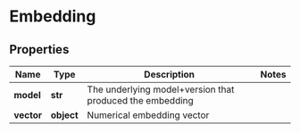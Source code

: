 # Embedding

## Properties
Name | Type | Description | Notes
------------ | ------------- | ------------- | -------------
**model** | **str** | The underlying model+version that produced the embedding | 
**vector** | **object** | Numerical embedding vector | 




